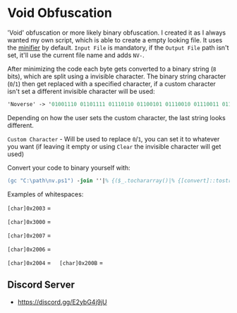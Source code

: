# Void Obfuscation

'Void' obfuscation or more likely binary obfuscation. I created it as I always wanted my own script, which is able to create a empty looking file. It uses the [minifier](https://github.com/5Noxi/PowerShell-Minifier) by default. `Input File` is mandatory, if the `Output File` path isn't set, it'll use the current file name and adds `NV-`.

After minimizing the code each byte gets converted to a binary string (`8` bits), which are split using a invisible character. The binary string character (`0`/`1`) then get replaced with a specified character, if a custom character isn't set a different invisible character will be used:
```ps
'Noverse' -> '01001110 01101111 01110110 01100101 01110010 01110011 01100101' -> '​‌​​‌​​‌​​‌​‌​‌​​‌​​‌​‌​​‌​​‌​‌​‌​‌​‌​​‌​‌​​‌​​‌​‌​​‌​​‌​‌​‌​‌​‌​​‌​‌​‌​‌​‌​‌​‌​‌​​‌​‌​​‌​​‌​‌​​‌​‌​​‌​​‌​‌​​‌​​‌​​‌​‌​‌​​‌​​‌​‌​‌​‌​‌​​‌​‌​​‌​​‌​‌​​‌​​‌​‌​​‌​‌​​‌​​‌​‌​‌​​‌​‌​​‌​‌​‌​​‌​‌​‌​‌​‌​‌​‌​​‌​​‌​‌​​‌​​‌​​‌​‌​‌​​‌​​‌​​‌​‌​​‌​​‌​‌​‌​​‌​​‌​​‌​‌​​‌​​‌​​‌​‌​​‌​​‌​‌​​‌​‌​‌​‌​‌​‌​​‌​‌​‌​‌​‌​‌​‌​‌​​‌​‌​​‌​​‌​‌​​‌​‌​​‌​​‌​​‌​‌​​‌​​‌​‌​‌​​‌​​‌​‌​‌​‌​‌​​‌​‌​​‌​​‌​‌​​‌​​‌​‌​‌​‌​​‌​​‌​​‌​‌​​‌​‌​​‌​‌​​‌​​‌​‌​‌​​‌​‌​​‌​‌​‌​​‌​‌​‌​‌​‌​‌​‌​​‌​‌​​‌​‌​​‌​​‌​​‌​‌​​‌​​‌​​‌​‌​‌​​‌​‌​‌​​‌​​‌​‌​​‌​‌​‌​​‌​‌​​‌​​‌​​‌​‌​​‌​‌​‌​‌​​‌​​‌​‌​‌​​‌​‌​​‌​‌​‌​​‌​‌​​‌​​‌​‌​​‌​‌​​‌​‌​‌​​‌​‌​‌​‌​‌​​‌​​‌​‌​​‌​​‌​​‌​​‌​‌​​‌​​‌​​‌​‌​‌​​‌​​‌​‌​​‌​​‌​​‌​‌​​‌​‌​‌​‌​‌​​‌​​‌​​‌​‌​​‌​​‌​‌​​‌​‌​‌​​‌​​‌​​‌​‌​‌​​‌​​‌​‌​​‌​​‌​​‌​​‌​‌​​‌​​‌​​‌​‌​​‌​​‌​‌​‌​​‌​​‌​‌​‌​​‌​‌​​‌​‌​​‌​​‌​​‌​‌​‌​​‌​‌​‌​​‌​​‌​​‌​‌​‌​​‌​​‌​‌​​‌​​‌​‌​‌​​‌​‌​​'
```
Depending on how the user sets the custom character, the last string looks different.

`Custom Character` - Will be used to replace `0`/`1`, you can set it to whatever you want (if leaving it empty or using `Clear` the invisible character will get used)

Convert your code to binary yourself with:
```ps
(gc "C:\path\nv.ps1") -join ''|% {($_.tochararray()|% {[convert]::tostring([byte][char]$_,2).padleft(8,'0')}) -join ' '}
```
Examples of whitespaces:

`[char]0x2003` = ` `

`[char]0x3000` = `　`

`[char]0x2007` = ` `

`[char]0x2006` = ` `

`[char]0x2004` = ` `
​​
`[char]0x200B` = `​`

## Discord Server 
- https://discord.gg/E2ybG4j9jU
